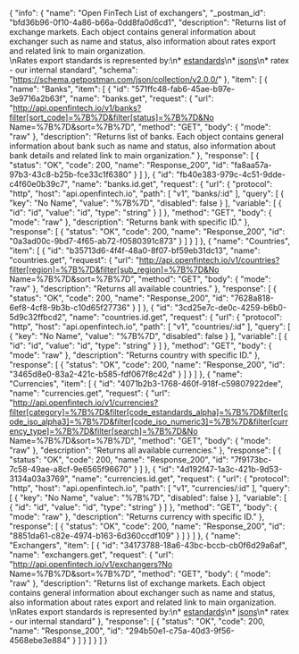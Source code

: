 {
  "info": {
    "name": "Open FinTech List of exchangers",
    "_postman_id": "bfd36b96-0f10-4a86-b66a-0dd8fa0d6cd1",
    "description": "Returns list of exchange markets. Each object contains general information about exchanger such as name and status, also information about rates export and related link to main organization.<br>\nRates export standards is represented by:\n* [estandards](http://estandards.info)\n* [jsons](http://jsons.info)\n* ratex - our internal standard",
    "schema": "https://schema.getpostman.com/json/collection/v2.0.0/"
  },
  "item": [
    {
      "name": "Banks",
      "item": [
        {
          "id": "571ffc48-fab6-45ae-b97e-3e9716a2b63f",
          "name": "banks.get",
          "request": {
            "url": "http://api.openfintech.io/v1/banks?filter[sort_code]=%7B%7D&filter[status]=%7B%7D&No Name=%7B%7D&sort=%7B%7D",
            "method": "GET",
            "body": {
              "mode": "raw"
            },
            "description": "Returns list of banks. Each object contains general information about bank such as name and status, also information about bank details and related link to main organization."
          },
          "response": [
            {
              "status": "OK",
              "code": 200,
              "name": "Response_200",
              "id": "fa8aa57a-97b3-43c8-b25b-fce33c1f6380"
            }
          ]
        },
        {
          "id": "fb40e383-979c-4c51-9dde-c4f60e0b39c7",
          "name": "banks.id.get",
          "request": {
            "url": {
              "protocol": "http",
              "host": "api.openfintech.io",
              "path": [
                "v1",
                "banks/:id"
              ],
              "query": [
                {
                  "key": "No Name",
                  "value": "%7B%7D",
                  "disabled": false
                }
              ],
              "variable": [
                {
                  "id": "id",
                  "value": "id",
                  "type": "string"
                }
              ]
            },
            "method": "GET",
            "body": {
              "mode": "raw"
            },
            "description": "Returns bank with specific ID."
          },
          "response": [
            {
              "status": "OK",
              "code": 200,
              "name": "Response_200",
              "id": "0a3ad00c-9bd7-4f65-ab72-f0580391c873"
            }
          ]
        }
      ]
    },
    {
      "name": "Countries",
      "item": [
        {
          "id": "b35713d6-4f4f-48a0-8f07-bf59eb31dc13",
          "name": "countries.get",
          "request": {
            "url": "http://api.openfintech.io/v1/countries?filter[region]=%7B%7D&filter[sub_region]=%7B%7D&No Name=%7B%7D&sort=%7B%7D",
            "method": "GET",
            "body": {
              "mode": "raw"
            },
            "description": "Returns all available countries."
          },
          "response": [
            {
              "status": "OK",
              "code": 200,
              "name": "Response_200",
              "id": "7628a818-6ef8-4cf8-9b3b-c10d65f27736"
            }
          ]
        },
        {
          "id": "3cd25e7c-de0c-4259-b6b0-5d9c32ffbcd2",
          "name": "countries.id.get",
          "request": {
            "url": {
              "protocol": "http",
              "host": "api.openfintech.io",
              "path": [
                "v1",
                "countries/:id"
              ],
              "query": [
                {
                  "key": "No Name",
                  "value": "%7B%7D",
                  "disabled": false
                }
              ],
              "variable": [
                {
                  "id": "id",
                  "value": "id",
                  "type": "string"
                }
              ]
            },
            "method": "GET",
            "body": {
              "mode": "raw"
            },
            "description": "Returns country with specific ID."
          },
          "response": [
            {
              "status": "OK",
              "code": 200,
              "name": "Response_200",
              "id": "3465d8e0-83a2-421c-b585-fdf067f8c42d"
            }
          ]
        }
      ]
    },
    {
      "name": "Currencies",
      "item": [
        {
          "id": "4071b2b3-1768-460f-918f-c59807922dee",
          "name": "currencies.get",
          "request": {
            "url": "http://api.openfintech.io/v1/currencies?filter[category]=%7B%7D&filter[code_estandards_alpha]=%7B%7D&filter[code_iso_alpha3]=%7B%7D&filter[code_iso_numeric3]=%7B%7D&filter[currency_type]=%7B%7D&filter[search]=%7B%7D&No Name=%7B%7D&sort=%7B%7D",
            "method": "GET",
            "body": {
              "mode": "raw"
            },
            "description": "Returns all available currencies."
          },
          "response": [
            {
              "status": "OK",
              "code": 200,
              "name": "Response_200",
              "id": "7f9173bc-7c58-49ae-a8cf-9e6565f96670"
            }
          ]
        },
        {
          "id": "4d192f47-1a3c-421b-9d53-3134a03a3769",
          "name": "currencies.id.get",
          "request": {
            "url": {
              "protocol": "http",
              "host": "api.openfintech.io",
              "path": [
                "v1",
                "currencies/:id"
              ],
              "query": [
                {
                  "key": "No Name",
                  "value": "%7B%7D",
                  "disabled": false
                }
              ],
              "variable": [
                {
                  "id": "id",
                  "value": "id",
                  "type": "string"
                }
              ]
            },
            "method": "GET",
            "body": {
              "mode": "raw"
            },
            "description": "Returns currency with specific ID."
          },
          "response": [
            {
              "status": "OK",
              "code": 200,
              "name": "Response_200",
              "id": "8851da61-c82e-4974-b163-6d360ccdf109"
            }
          ]
        }
      ]
    },
    {
      "name": "Exchangers",
      "item": [
        {
          "id": "34173788-18a6-43bc-bccb-cb0f6d29a6af",
          "name": "exchangers.get",
          "request": {
            "url": "http://api.openfintech.io/v1/exchangers?No Name=%7B%7D&sort=%7B%7D",
            "method": "GET",
            "body": {
              "mode": "raw"
            },
            "description": "Returns list of exchange markets. Each object contains general information about exchanger such as name and status, also information about rates export and related link to main organization.<br>\nRates export standards is represented by:\n* [estandards](http://estandards.info)\n* [jsons](http://jsons.info)\n* ratex - our internal standard"
          },
          "response": [
            {
              "status": "OK",
              "code": 200,
              "name": "Response_200",
              "id": "294b50e1-c75a-40d3-9f56-4568ebe3e884"
            }
          ]
        }
      ]
    }
  ]
}
